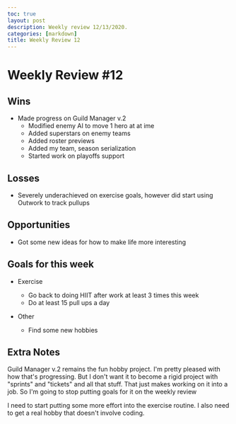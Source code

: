 ```yaml
---
toc: true
layout: post
description: Weekly review 12/13/2020.
categories: [markdown]
title: Weekly Review 12
---
```


# Weekly Review #12

## Wins

- Made progress on Guild Manager v.2
  - Modified enemy AI to move 1 hero at at ime
  - Added superstars on enemy teams
  - Added roster previews
  - Added my team, season serialization
  - Started work on playoffs support

## Losses

- Severely underachieved on exercise goals, however did start using Outwork to track pullups

## Opportunities

- Got some new ideas for how to make life more interesting

## Goals for this week

- Exercise

  - Go back to doing HIIT after work at least 3 times this week
  - Do at least 15 pull ups a day

- Other

  - Find some new hobbies

## Extra Notes

Guild Manager v.2 remains the fun hobby project. I'm pretty pleased with how that's progressing. But I don't want it to become a rigid project with "sprints" and "tickets" and all that stuff. That just makes working on it into a job. So I'm going to stop putting goals for it on the weekly review

I need to start putting some more effort into the exercise routine. I also need to get a real hobby that doesn't involve coding.
